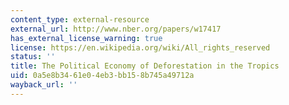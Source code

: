 ```yaml
---
content_type: external-resource
external_url: http://www.nber.org/papers/w17417
has_external_license_warning: true
license: https://en.wikipedia.org/wiki/All_rights_reserved
status: ''
title: The Political Economy of Deforestation in the Tropics
uid: 0a5e8b34-61e0-4eb3-bb15-8b745a49712a
wayback_url: ''
---
```

